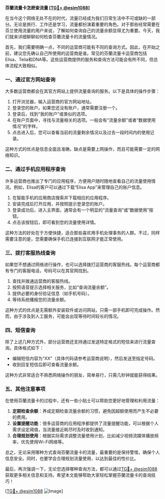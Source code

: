 **芬蘭流量卡怎麽查流量 [[TG💪+ @esim1088](https://t.me/s/esim1088)]**

在当今这个网络无处不在的时代，流量已经成为我们日常生活中不可或缺的一部分。无论是旅行、工作还是学习，流量都扮演着重要的角色。对于那些经常需要在芬兰使用流量的用户来说，了解如何查询自己的流量余额显得尤为重要。今天，我们就来详细聊聊如何检查芬蘭流量卡的流量情况。

首先，我们需要明确一点，不同的运营商可能有不同的查询方式。因此，在开始之前，建议您先确认自己所使用的运营商是谁。常见的芬蘭流量卡运营商包括Elisa、Telia和DNA等。这些运营商提供的服务和查询方法可能会有所不同，但总体流程大致相似。

### **一、通过官方网站查询**

大多数运营商都会在其官方网站上提供流量查询的服务。以下是具体的操作步骤：

1. 打开浏览器，输入运营商的官方网站地址。
2. 登录您的账户。如果您还没有账户，通常需要注册一个。
3. 登录后，找到“我的账户”或类似的选项。
4. 在账户页面中，寻找与流量相关的选项。一般会有“流量余额”或者“数据使用情况”的字样。
5. 点击进入后，您可以查看当前的流量剩余情况以及过去一段时间内的使用记录。

这种方式的优点是信息全面且准确，缺点是需要上网操作，而且可能需要一定的网络知识。

### **二、通过手机应用程序查询**

许多运营商也推出了专门的应用程序，方便用户随时随地查看自己的流量使用情况。例如，Elisa的客户可以通过下载“Elisa App”来管理自己的账户信息。

1. 在智能手机的应用商店搜索并下载相应的应用程序。
2. 安装完成后打开应用，并按照提示登录您的账户。
3. 登录成功后，进入主界面，通常会有一个明显的“流量查询”或“数据使用”按钮。
4. 点击该按钮后，即可看到您的流量使用详情。

这种方法的好处在于方便快捷，适合那些喜欢用手机处理事务的人群。不过，同样需要注意的是，您需要确保手机已连接到互联网才能正常使用。

### **三、拨打客服热线查询**

如果您不想通过网络进行操作，也可以选择拨打运营商的客服热线。每个运营商都有专门的客服电话，号码可以在其官网找到。

1. 查找并拨通运营商的客服热线。
2. 按照语音提示选择相关服务，比如“查询流量余额”。
3. 提供必要的身份验证信息（如手机号码）。
4. 等待系统播报您的流量余额。

这种方式的优点是无需额外安装软件或访问网站，只需一部手机即可完成操作。然而，由于涉及到人工服务，可能会出现等待时间较长的情况。

### **四、短信查询**

除了上述几种方式外，部分运营商还支持通过发送特定格式的短信来进行流量查询。具体格式如下：

- 编辑短信内容为“XX”（具体代码请参考运营商说明），然后发送至指定号码。
- 收到回复短信后即可查看流量余额。

这种方式非常适合不熟悉网络操作的朋友，简单易行，只需几秒钟就能获得结果。

### **五、其他注意事项**

在使用芬蘭流量卡的过程中，还有一些小贴士可以帮助您更好地管理和利用流量：

1. **定期检查余额**：养成定期检查流量余额的习惯，避免因超额使用而产生不必要的费用。
2. **设置提醒功能**：很多运营商的应用程序都提供了流量提醒功能，可以根据个人需求设定阈值，当流量接近耗尽时及时收到通知。
3. **合理规划使用**：根据实际需求调整流量使用计划，比如减少视频流媒体播放频率，优先使用Wi-Fi网络等。

总之，无论采用哪种方式查询芬蘭流量卡的流量，最重要的是保持警惕，确保个人信息安全。同时，也要学会合理规划流量使用，以达到最佳的性价比。

最后，再次强调一下，无论您选择哪种查询方法，都可以通过[TG💪+ @esim1088](https://t.me/s/esim1088)获取更多相关信息和支持。希望本文能够帮助大家轻松掌握芬蘭流量卡的查询技巧！

[[TG💪+ @esim1088](https://t.me/s/esim1088) ![Image](https://i.postimg.cc/4NQfJmqS/Snipaste-2025-05-13-00-14-12.png)]